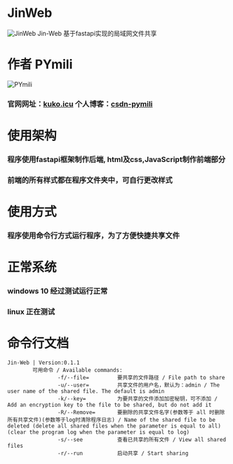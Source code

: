 # JinWeb
![JinWeb](https://www.kuko.icu/API/JinWeb/icon.png)
Jin-Web 基于fastapi实现的局域网文件共享

# 作者 PYmili
![PYmili](https://www.kuko.icu/PYmili/img/PYmili_400x400.jpg)
### 官网网址：[kuko.icu](https://www.kuko.icu) 个人博客：[csdn-pymili](https://blog.csdn.net/qq_53280175?spm=1000.2115.3001.5343)

# 使用架构
### 程序使用fastapi框架制作后端, html及css,JavaScript制作前端部分
### 前端的所有样式都在程序文件夹中，可自行更改样式

# 使用方式
### 程序使用命令行方式运行程序，为了方便快捷共享文件

# 正常系统
### windows 10 经过测试运行正常
### linux 正在测试

# 命令行文档 

~~~
Jin-Web | Version:0.1.1
        可用命令 / Available commands:
                -f/--file=         要共享的文件路径 / File path to share
                -u/--user=         共享文件的用户名，默认为：admin / The user name of the shared file. The default is admin
                -k/--key=          为要共享的文件添加加密秘钥，可不添加 / Add an encryption key to the file to be shared, but do not add it
                -R/--Remove=       要删除的共享文件名字(参数等于 all 时删除所有共享文件)(参数等于log时清除程序日志) / Name of the shared file to be deleted (delete all shared files when the parameter is equal to all)  (clear the program log when the parameter is equal to log)
                -s/--see           查看已共享的所有文件 / View all shared files
                -r/--run           启动共享 / Start sharing
~~~
